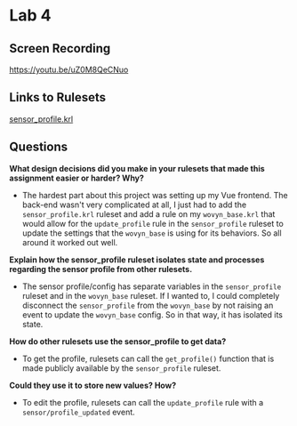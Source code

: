 
# Lab 4

## Screen Recording
https://youtu.be/uZ0M8QeCNuo

## Links to Rulesets
[sensor_profile.krl](https://raw.githubusercontent.com/garrettguycharles/cs462/master/lab4/back-end/sensor_profile.krl)


## Questions
**What design decisions did you make in your rulesets that made this assignment easier or harder? Why?**
* The hardest part about this project was setting up my Vue frontend.  The back-end wasn't very complicated at all, I just had to add the `sensor_profile.krl` ruleset and add a rule on my `wovyn_base.krl` that would allow for the `update_profile` rule in the `sensor_profile` ruleset to update the settings that the `wovyn_base` is using for its behaviors.  So all around it worked out well.

**Explain how the sensor_profile ruleset isolates state and processes regarding the sensor profile from other rulesets.**
* The sensor profile/config has separate variables in the `sensor_profile` ruleset and in the `wovyn_base` ruleset.  If I wanted to, I could completely disconnect the `sensor_profile` from the `wovyn_base` by not raising an event to update the `wovyn_base` config.  So in that way, it has isolated its state.

**How do other rulesets use the sensor_profile to get data?**
* To get the profile, rulesets can call the `get_profile()` function that is made publicly available by the `sensor_profile` ruleset.

**Could they use it to store new values? How?**
* To edit the profile, rulesets can call the `update_profile` rule with a `sensor/profile_updated` event.